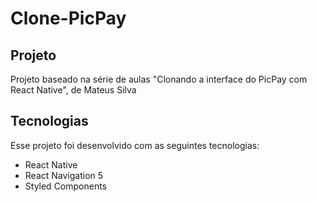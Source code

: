 # Clone-PicPay

<h2 title='#projeto'>
    Projeto
</h2>

Projeto baseado na série de aulas "Clonando a interface do PicPay com React Native", de Mateus Silva

<h2 title='#tecnologias'>
    Tecnologias
</h2>

Esse projeto foi desenvolvido com as seguintes tecnologias:

- React Native
- React Navigation 5
- Styled Components
